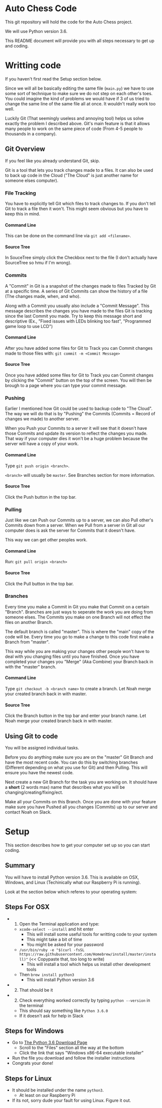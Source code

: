 # Auto Chess Code
This git repository will hold the code for the Auto Chess project.

We will use Python version 3.6.

This README document will provide you with all steps necessary to get up and coding.

# Writting code
If you haven't first read the Setup section below.

Since we will all be basically editing the same file (`main.py`) we have to use some sort of technique to make sure we do not 
step on each other's toes. You could imagine the kind of problems we would have if 3 of us tried to change the same line of the 
same file all at once. It wouldn't really work too well. 

Luckily Git (That seemingly useless and annoying tool) helps us solve exactly the problem I described above. Git's main feature 
is that it allows many people to work on the same piece of code (From 4-5 people to thousands in a company). 

## Git Overview
If you feel like you already understand Git, skip.

Git is a tool that lets you track changes made to a files. It can also be used to back up code in the Cloud 
("The Cloud" is just another name for someone elses computer). 

### File Tracking
You have to explicitly tell Git which files to track changes to. 
If you don't tell Git to track a file then it won't. This might seem obvious 
but you have to keep this in mind. 

#### Command Line
This can be done on the command line via `git add <filename>`.

#### Source Tree
In SouceTree simply click the Checkbox next to the file (I don't actually have SourceTree so hmu if I'm wrong).

### Commits
A "Commit" in Git is a snapshot of the changes made to files Tracked by Git at a specific time. A series of 
Git Commits can show the history of a file (The changes made, when, and who).

Along with a Commit you usually also include a "Commit Message". This message describes the changes 
you have made to the files Git is tracking since the last Commit you made. Try to keep this message 
short and descriptive (Ex., "Fixed issues with LEDs blinking too fast", "Programmed game loop to use LCD")

#### Command Line
After you have added some files for Git to Track you can Commit changes made to those files with: `git commit -m <Commit Message>`

#### Source Tree
Once you have added some files for Git to Track you can Commit changes by clicking the "Commit" button on the top of the screen.
You will then be brough to a page where you can type your commit message. 

### Pushing
Earlier I mentioned how Git could be used to backup code to "The Cloud". 
The way we will do that is by "Pushing" the Commits (Commits = Record of changes we made) 
to another server.

When you Push your Commits to a server it will see that it doesn't have those Commits 
and update its version to reflect the changes you made. That way if your computer dies it 
won't be a huge problem because the server will have a copy of your work.

#### Command Line
Type `git push origin <branch>`.

`<branch>` will usually be `master`. See Branches section for more information.

#### Source Tree
Click the Push button in the top bar.

### Pulling
Just like we can Push our Commits up to a server, we can also Pull other's Commits down 
from a server. When we Pull from a server in Git all our computer does is ask the server 
for Commits that it doesn't have. 

This way we can get other peoples work.

#### Command Line
Run: `git pull origin <branch>`

#### Source Tree
Click the Pull button in the top bar.

### Branches
Every time you make a Commit in Git you make that Commit on a certain "Branch". 
Branches are just ways to seperate the work you are doing from someone elses. The 
Commits you make on one Branch will not effect the files on another Branch.

The default branch is called "master". This is where the "main" copy of the code will be. 
Every time you go to make a change to this code first make a Branch from "master".

This way while you are making your changes other people won't have to deal with you 
changing files until you have finished. Once you have completed your changes you 
"Merge" (Aka Combine) your Branch back in with the "master" branch.

#### Command Line
Type `git checkout -b <branch name>` to create a branch.
Let Noah merge your created branch back in with master.

#### Source Tree
Click the Branch button in the top bar and enter your branch name.
Let Noah merge your created branch back in with master.

## Using Git to code
You will be assigned individual tasks. 

Before you do anything make sure you are on the "master" Git Branch and have the most recent code.
You can do this by switching branches (Different depending on what you use for Git) and then Pulling. 
This will ensure you have the newest code.

Next create a new Git Branch for the task you are working on. It should have a **short** (2 words max) name 
that describes what you will be changing/creating/fixing/ect.

Make all your Commits on this Branch. Once you are done with your feature make sure you have Pushed all 
you changes (Commits) up to our server and contact Noah on Slack.


# Setup
This section describes how to get your computer set up so you can start coding.

## Summary
You will have to install Python version 3.6. This is available on OSX, Windows, and Linux (Techinically what our Raspberry Pi is running).

Look at the section below which referes to your operating system:

## Steps For OSX
- 1. Open the Terminal application and type:
    - `xcode-select --install` and hit enter
        - This will install some useful tools for writting code to your system
        - This might take a bit of time
	    - You might be asked for your password
    - `/usr/bin/ruby -e "$(curl -fsSL https://raw.githubusercontent.com/Homebrew/install/master/install)"` (<< Copypaste that, too long to write)
		- This will install a tool which helps us install other development tools
    - Then `brew install python3`
		- This will install Python version 3.6
- 2. That should be it
- 2. Check everything worked correctly by typing `python --version` in the terminal
    - This should say something like `Python 3.6.0`
	- If it doesn't ask for help in Slack
	
## Steps for Windows
- Go to [The Python 3.6 Download Page](https://www.python.org/downloads/release/python-360/)
    - Scroll to the "Files" section all the way at the bottom
    - Click the link that says "Windows x86-64 executable installer"
- Run the file you download and follow the installer instructions
- Congrats your done!

## Steps for Linux
- It should be installed under the name `python3`.
    - At least on our Raspberry Pi
- If its not, sorry dude your fault for using Linux. Figure it out.
